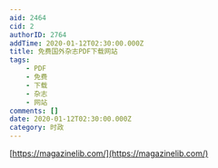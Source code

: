 ```yaml
---
aid: 2464
cid: 2
authorID: 2764
addTime: 2020-01-12T02:30:00.000Z
title: 免费国外杂志PDF下载网站
tags:
    - PDF
    - 免费
    - 下载
    - 杂志
    - 网站
comments: []
date: 2020-01-12T02:30:00.000Z
category: 时政
---
```


[https://magazinelib.com/](https://magazinelib.com/)
